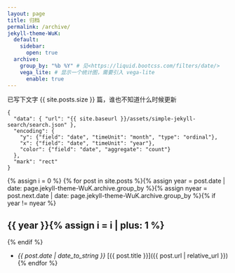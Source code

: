 ```yaml
---
layout: page
title: 归档
permalink: /archive/
jekyll-theme-WuK:
  default:
    sidebar:
      open: true
  archive:
    group_by: "%b %Y" # 见<https://liquid.bootcss.com/filters/date/>
    vega_lite: # 显示一个统计图，需要引入 vega-lite
      enable: true
---
```


已写下文字 {{ site.posts.size }} 篇，谁也不知道什么时候更新

```vega-lite
{
  "data": { "url": "{{ site.baseurl }}/assets/simple-jekyll-search/search.json" },
  "encoding": {
    "y": {"field": "date", "timeUnit": "month", "type": "ordinal"},
    "x": {"field": "date", "timeUnit": "year"},
    "color": {"field": "date", "aggregate": "count"}
  },
  "mark": "rect"
}
```

{% assign i = 0 %}
{% for post in site.posts %}{% assign year = post.date | date: page.jekyll-theme-WuK.archive.group_by %}{% assign nyear = post.next.date | date: page.jekyll-theme-WuK.archive.group_by %}{% if year != nyear %}

## {{ year }}{% assign i = i | plus: 1 %}

{% endif %}
- _{{ post.date | date_to_string }}_ [{{ post.title }}]({{ post.url | relative_url }}){% endfor %}
